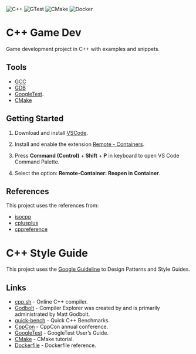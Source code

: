 ![C++](https://img.shields.io/badge/c++-%2300599C.svg?style=for-the-badge&logo=c%2B%2B&logoColor=white)
![GTest](https://img.shields.io/badge/GoogleTest-FF9A00.svg?style=for-the-badge&logo=google&logoColor=white)
![CMake](https://img.shields.io/badge/CMake-%23008FBA.svg?style=for-the-badge&logo=cmake&logoColor=white)
![Docker](https://img.shields.io/badge/docker-%230db7ed.svg?style=for-the-badge&logo=docker&logoColor=white)

# C++ Game Dev

Game development project in C++ with examples and snippets.

## Tools

- [GCC](https://gcc.gnu.org/)
- [GDB](https://www.sourceware.org/gdb/)
- [GoogleTest](https://github.com/google/googletest).
- [CMake](https://cmake.org/)

## Getting Started

1. Download and install [VSCode](https://code.visualstudio.com/docs/setup/setup-overview).

2. Install and enable the extension [Remote - Containers](https://marketplace.visualstudio.com/items?itemName=ms-vscode-remote.remote-containers).

3. Press **Command (Control)** + **Shift** + **P** in keyboard to open VS Code Command Palette.

4. Select the option: **Remote-Container: Reopen in Container**.

## References

This project uses the references from:

- [isocpp](https://isocpp.github.io/CppCoreGuidelines/CppCoreGuidelines)
- [cplusplus](https://cplusplus.com)
- [cppreference](https://en.cppreference.com)

# C++ Style Guide

This project uses the [Google Guideline](https://google.github.io/styleguide/cppguide.html) to Design Patterns and Style Guides.

## Links

- [cpp.sh](http://cpp.sh/) - Online C++ compiler.
- [Godbolt](https://godbolt.org/) - Compiler Explorer was created by and is primarily administrated by Matt Godbolt.
- [quick-bench](https://quick-bench.com/) - Quick C++ Benchmarks.
- [CppCon](https://www.youtube.com/user/CppCon) - CppCon annual conference.
- [GoogleTest](https://google.github.io/googletest/) - GoogleTest User’s Guide.
- [CMake](https://cmake.org/cmake/help/v3.21/guide/tutorial/A%20Basic%20Starting%20Point.html) - CMake tutorial.
- [Dockerfile](https://docs.docker.com/engine/reference/builder/) - Dockerfile reference.
